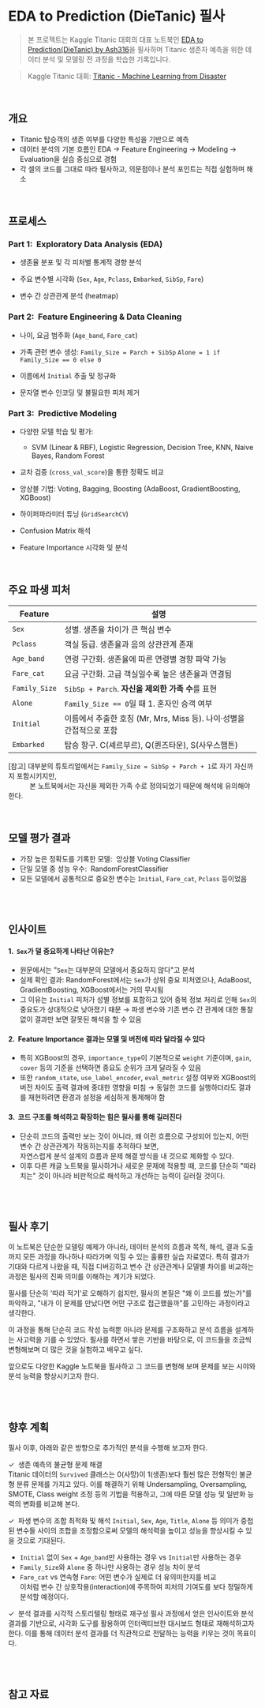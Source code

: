 # EDA to Prediction (DieTanic) 필사

> 본 프로젝트는 Kaggle Titanic 대회의 대표 노트북인 [EDA to Prediction(DieTanic) by Ash316](https://www.kaggle.com/code/ash316/eda-to-prediction-dietanic)을 필사하며
> Titanic 생존자 예측을 위한 데이터 분석 및 모델링 전 과정을 학습한 기록입니다.

> Kaggle Titanic 대회: [Titanic - Machine Learning from Disaster](https://www.kaggle.com/competitions/titanic)

<br>

## 개요

- Titanic 탑승객의 생존 여부를 다양한 특성을 기반으로 예측
- 데이터 분석의 기본 흐름인 EDA → Feature Engineering → Modeling → Evaluation을 실습 중심으로 경험
- 각 셀의 코드를 그대로 따라 필사하고, 의문점이나 분석 포인트는 직접 실험하며 해소

<br>

## 프로세스

### Part 1: &nbsp;Exploratory Data Analysis (EDA)

- 생존율 분포 및 각 피처별 통계적 경향 분석
- 주요 변수별 시각화 (`Sex`, `Age`, `Pclass`, `Embarked`, `SibSp`, `Fare`)

- 변수 간 상관관계 분석 (heatmap)

### Part 2: &nbsp;Feature Engineering & Data Cleaning

- 나이, 요금 범주화 (`Age_band`, `Fare_cat`)
- 가족 관련 변수 생성: 
    `Family_Size = Parch + SibSp`
    `Alone = 1 if Family_Size == 0 else 0`
 
- 이름에서 `Initial` 추출 및 정규화
- 문자열 변수 인코딩 및 불필요한 피처 제거

### Part 3: &nbsp;Predictive Modeling

- 다양한 모델 학습 및 평가:
    - SVM (Linear & RBF), Logistic Regression, Decision Tree, KNN, Naive Bayes, Random Forest
- 교차 검증 (`cross_val_score`)을 통한 정확도 비교

- 앙상블 기법: Voting, Bagging, Boosting (AdaBoost, GradientBoosting, XGBoost)
- 하이퍼파라미터 튜닝 (`GridSearchCV`)
- Confusion Matrix 해석
- Feature Importance 시각화 및 분석

<br>

## 주요 파생 피처

| Feature | 설명 |
| --- | --- |
| `Sex` | 성별. 생존율 차이가 큰 핵심 변수 |
| `Pclass` | 객실 등급. 생존율과 음의 상관관계 존재 |
| `Age_band` | 연령 구간화. 생존율에 따른 연령별 경향 파악 가능 |
| `Fare_cat` | 요금 구간화. 고급 객실일수록 높은 생존율과 연결됨 |
| `Family_Size` | `SibSp + Parch`. **자신을 제외한 가족 수**를 표현 |
| `Alone` | `Family_Size == 0`일 때 1. 혼자인 승객 여부 |
| `Initial` | 이름에서 추출한 호칭 (Mr, Mrs, Miss 등). 나이·성별을 간접적으로 포함 |
| `Embarked` | 탑승 항구. C(셰르부르), Q(퀸즈타운), S(사우스햄튼) |

[참고] 대부분의 튜토리얼에서는 `Family_Size = SibSp + Parch + 1`로 자기 자신까지 포함시키지만,  
    &nbsp;&nbsp;&nbsp;&nbsp;&nbsp;&nbsp;&nbsp;&nbsp;&nbsp;&nbsp;&nbsp;본 노트북에서는 자신을 제외한 가족 수로 정의되었기 때문에 해석에 유의해야 한다.

<br>

## 모델 평가 결과

- 가장 높은 정확도를 기록한 모델: &nbsp;앙상블 Voting Classifier
- 단일 모델 중 성능 우수: &nbsp;RandomForestClassifier
- 모든 모델에서 공통적으로 중요한 변수는 `Initial`, `Fare_cat`, `Pclass` 등이었음

<br>
<br>

## 인사이트

#### 1. &nbsp;`Sex`가 덜 중요하게 나타난 이유는?

- 원문에서는 "`Sex`는 대부분의 모델에서 중요하지 않다"고 분석
- 실제 확인 결과: RandomForest에서는 `Sex`가 상위 중요 피처였으나, AdaBoost, GradientBoosting, XGBoost에서는 거의 무시됨
- 그 이유는 `Initial` 피처가 성별 정보를 포함하고 있어 중복 정보 처리로 인해 `Sex`의 중요도가 상대적으로 낮아졌기 때문
  → 파생 변수와 기존 변수 간 관계에 대한 통찰 없이 결과만 보면 잘못된 해석을 할 수 있음

#### 2. &nbsp;Feature Importance 결과는 모델 및 버전에 따라 달라질 수 있다

- 특히 XGBoost의 경우, `importance_type`이 기본적으로 `weight` 기준이며,
  `gain`, `cover` 등의 기준을 선택하면 중요도 순위가 크게 달라질 수 있음
- 또한 `random_state`, `use_label_encoder`, `eval_metric` 설정 여부와 XGBoost의 버전 차이도 출력 결과에 중대한 영향을 미침
  → 동일한 코드를 실행하더라도 결과를 재현하려면 환경과 설정을 세심하게 통제해야 함

#### 3. &nbsp;코드 구조를 해석하고 확장하는 힘은 필사를 통해 길러진다

- 단순히 코드의 출력만 보는 것이 아니라, 왜 이런 흐름으로 구성되어 있는지, 어떤 변수 간 상관관계가 작동하는지를 추적하다 보면,  
  자연스럽게 분석 설계의 흐름과 문제 해결 방식을 내 것으로 체화할 수 있다.
- 이후 다른 캐글 노트북을 필사하거나 새로운 문제에 적용할 때, 코드를 단순히 "따라치는" 것이 아니라 비판적으로 해석하고 개선하는 능력이 길러질 것이다.

    

<br>
<br>

## 필사 후기 

이 노트북은 단순한 모델링 예제가 아니라, 데이터 분석의 흐름과 목적, 해석, 결과 도출까지 모든 과정을 하나하나 따라가며 익힐 수 있는 훌륭한 실습 자료였다. 특히 결과가 기대와 다르게 나왔을 때, 직접 디버깅하고 변수 간 상관관계나 모델별 차이를 비교하는 과정은 필사의 진짜 의미를 이해하는 계기가 되었다.

필사를 단순히 '따라 적기'로 오해하기 쉽지만, 필사의 본질은 "왜 이 코드를 썼는가"를 파악하고, "내가 이 문제를 만났다면 어떤 구조로 접근했을까"를 고민하는 과정이라고 생각한다.

이 과정을 통해 단순히 코드 작성 능력뿐 아니라 문제를 구조화하고 분석 흐름을 설계하는 사고력을 기를 수 있었다. 필사를 하면서 쌓은 기반을 바탕으로, 이 코드들을 조금씩 변형해보며 더 많은 것을 실험하고 배우고 싶다.

앞으로도 다양한 Kaggle 노트북을 필사하고 그 코드를 변형해 보며 문제를 보는 시야와 분석 능력을 향상시키고자 한다.

<br>
<br>

## 향후 계획

필사 이후, 아래와 같은 방향으로 추가적인 분석을 수행해 보고자 한다.

✓ &nbsp;생존 예측의 불균형 문제 해결  
Titanic 데이터의 `Survived` 클래스는 0(사망)이 1(생존)보다 훨씬 많은 전형적인 불균형 분류 문제를 가지고 있다.   이를 해결하기 위해 Undersampling, Oversampling, SMOTE, Class weight 조정 등의 기법을 적용하고, 그에 따른 모델 성능 및 일반화 능력의 변화를 비교해 본다.

✓ &nbsp;파생 변수의 조합 최적화 및 해석
`Initial`, `Sex`, `Age`, `Title`, `Alone` 등 의미가 중첩된 변수들 사이의 조합을 조정함으로써 모델의 해석력을 높이고 성능을 향상시킬 수 있을 것으로 기대된다.
- `Initial` 없이 `Sex` + `Age_band`만 사용하는 경우 vs `Initial`만 사용하는 경우
- `Family_Size`와 `Alone` 중 하나만 사용하는 경우 성능 차이 분석
- `Fare_cat` vs 연속형 `Fare`: 어떤 변수가 실제로 더 유의미한지를 비교  
이처럼 변수 간 상호작용(interaction)에 주목하여 피처의 기여도를 보다 정밀하게 분석할 예정이다.


✓ &nbsp;분석 결과를 시각적 스토리텔링 형태로 재구성
필사 과정에서 얻은 인사이트와 분석 결과를 기반으로, 시각화 도구를 활용하여 인터랙티브한 대시보드 형태로 재해석하고자 한다.  이를 통해 데이터 분석 결과를 더 직관적으로 전달하는 능력을 키우는 것이 목표이다.


<br>
<br>

## 참고 자료




<br>
